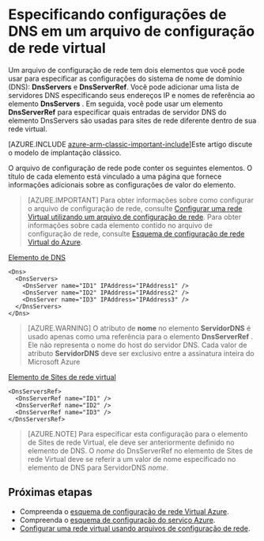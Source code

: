 <properties 
   pageTitle="Especificando configurações de DNS em um arquivo de configuração de rede virtual | Microsoft Azure"
   description="Como alterar as configurações do servidor DNS em uma rede virtual usando um arquivo de configuração de rede virtual no modelo clássico de implantação"
   services="virtual-network"
   documentationCenter="na"
   authors="jimdial"
   manager="carmonm"
   editor="tysonn" 
   tags="azure-service-management" />
<tags 
   ms.service="virtual-network"
   ms.devlang="na"
   ms.topic="article"
   ms.tgt_pltfrm="na"
   ms.workload="infrastructure-services"
   ms.date="02/23/2016"
   ms.author="jdial" /> 


# <a name="specifying-dns-settings-in-a-virtual-network-configuration-file"></a>Especificando configurações de DNS em um arquivo de configuração de rede virtual

Um arquivo de configuração de rede tem dois elementos que você pode usar para especificar as configurações do sistema de nome de domínio (DNS): **DnsServers** e **DnsServerRef**. Você pode adicionar uma lista de servidores DNS especificando seus endereços IP e nomes de referência ao elemento **DnsServers** . Em seguida, você pode usar um elemento **DnsServerRef** para especificar quais entradas de servidor DNS do elemento DnsServers são usadas para sites de rede diferente dentro de sua rede virtual.

[AZURE.INCLUDE [azure-arm-classic-important-include](../../includes/azure-arm-classic-important-include.md)]Este artigo discute o modelo de implantação clássico.

O arquivo de configuração de rede pode conter os seguintes elementos. O título de cada elemento está vinculado a uma página que fornece informações adicionais sobre as configurações de valor do elemento.

>[AZURE.IMPORTANT] Para obter informações sobre como configurar o arquivo de configuração de rede, consulte [Configurar uma rede Virtual utilizando um arquivo de configuração de rede](virtual-networks-using-network-configuration-file.md). Para obter informações sobre cada elemento contido no arquivo de configuração de rede, consulte [Esquema de configuração de rede Virtual do Azure](https://msdn.microsoft.com/library/azure/jj157100.aspx).

[Elemento de DNS](http://go.microsoft.com/fwlink/?LinkId=248093)

    <Dns>
      <DnsServers>
        <DnsServer name="ID1" IPAddress="IPAddress1" />
        <DnsServer name="ID2" IPAddress="IPAddress2" />
        <DnsServer name="ID3" IPAddress="IPAddress3" />
      </DnsServers>
    </Dns>

>[AZURE.WARNING] O atributo de **nome** no elemento **ServidorDNS** é usado apenas como uma referência para o elemento **DnsServerRef** . Ele não representa o nome do host do servidor DNS. Cada valor de atributo **ServidorDNS** deve ser exclusivo entre a assinatura inteira do Microsoft Azure

[Elemento de Sites de rede virtual](http://go.microsoft.com/fwlink/?LinkId=248093)

    <DnsServersRef>
      <DnsServerRef name="ID1" />
      <DnsServerRef name="ID2" />
      <DnsServerRef name="ID3" />
    </DnsServersRef>

>[AZURE.NOTE] Para especificar esta configuração para o elemento de Sites de rede Virtual, ele deve ser anteriormente definido no elemento de DNS. O *nome* do DnsServerRef no elemento de Sites de rede Virtual deve se referir a um valor de nome especificado no elemento de DNS para ServidorDNS *nome*.

## <a name="next-steps"></a>Próximas etapas

- Compreenda o [esquema de configuração de rede Virtual Azure](http://go.microsoft.com/fwlink/?LinkId=248093).
- Compreenda o [esquema de configuração do serviço Azure](https://msdn.microsoft.com/library/windowsazure/ee758710).
- [Configurar uma rede virtual usando arquivos de configuração de rede](virtual-networks-using-network-configuration-file.md).
